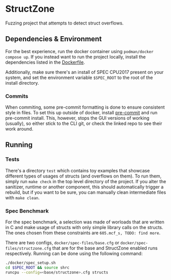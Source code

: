 # StructZone

Fuzzing project that attempts to detect struct overflows.

## Dependencies & Environment

For the best experience, run the docker container using `podman/docker compose up`. If you instead
 want to run the project locally, install the dependencies listed in the [Dockerfile](./docker/Dockerfile).

Additionally, make sure there's an install of SPEC CPU2017 present on your system, and set the
 environment variable `$SPEC_ROOT` to the root of the install directory.

### Commits

When commiting, some pre-commit formatting is done to ensure consistent style in files. To set this
 up outside of docker, install [pre-commit](https://pre-commit.com/) and run pre-commit install.
 This, however, stops the GUI versions of working (usually), so either stick to the CLI git, or
 check the linked repo to see their work around.

## Running

### Tests

There's a directory `test` which contains toy examples that showcase different types of usages of
 structs (and overflows on them). To run them, simply run `make check` in the top level directory of the project. If you alter the sanitizer, runtime or another component, this should automatically trigger a rebuild, but if you want to be sure, you can manually clean intermediate files with `make clean`.

### Spec Benchmark

For the spec benchmark, a selection was made of worloads that are written in C and make usage of
 structs with only simple library calls on the structs. The ones chosen from these constraints are
 `605.mcf_s, TODO: find more`.

There are two configs, `docker/spec-files/base.cfg` or `docker/spec-files/structzone.cfg` that are
 for the base and StructZone enabled runs respectively. Running can be done using the following
 command:

```sh
./docker/spec_setup.sh
cd $SPEC_ROOT && source shrc
runcpu --config=<base/structzone>.cfg structs
```
